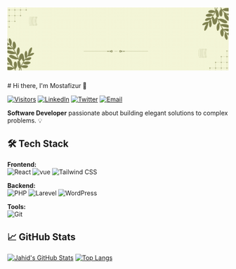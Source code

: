 <h1 align="center"><img src="https://raw.githubusercontent.com/jahid32/jahid32/image/icons/Hi I Am.gif" /></h1>
# Hi there, I'm Mostafizur 👋

[![Visitors](https://gh-visitors-counter.vercel.app/badge?page_id=jahid32.jahid32&style=flat)](https://github.com/jahid32)
[![LinkedIn](https://img.shields.io/badge/LinkedIn-0077B5?logo=linkedin&logoColor=white)](https://linkedin.com/in/mostafizur32)
[![Twitter](https://img.shields.io/badge/X-000000?logo=x&logoColor=white)](https://x.com/Mostafizur913)
[![Email](https://img.shields.io/badge/Gmail-D14836?logo=gmail&logoColor=white)](mailto:jahid32@gmail.com)

**Software Developer** passionate about building elegant solutions to complex problems. 💡

## 🛠 Tech Stack

**Frontend:**  
![React](https://img.shields.io/badge/-React-61DAFB?logo=react&logoColor=black)
![vue](https://img.shields.io/badge/-Vuejs-61DAFB?logo=vuejs&logoColor=black)
![Tailwind CSS](https://img.shields.io/badge/-Tailwind_CSS-06B6D4?logo=tailwind-css&logoColor=white)

**Backend:**  
![PHP](https://img.shields.io/badge/-Php-61DAFB?logo=php&logoColor=blue)
![Larevel](https://img.shields.io/badge/-Laravel-3776AB?logo=laravel&logoColor=white)
![WordPress](https://img.shields.io/badge/-WordPress-4169E1?logo=wordpress&logoColor=white)

**Tools:**  
![Git](https://img.shields.io/badge/-Git-F05032?logo=git&logoColor=white)


## 📈 GitHub Stats
[![Jahid's GitHub Stats](https://github-readme-stats.vercel.app/api?username=jahid32&show_icons=true&theme=radical)](https://github.com/jahid32)
[![Top Langs](https://github-readme-stats.vercel.app/api/top-langs/?username=jahid32&layout=compact&theme=radical)](https://github.com/jahid32)
